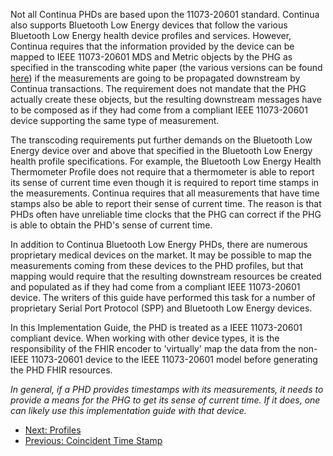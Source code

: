 Not all Continua PHDs are based upon the 11073-20601 standard. Continua also supports Bluetooth Low Energy devices that follow the various Bluetooth Low Energy health device profiles and services. However, Continua requires that the information provided by the device can be mapped to IEEE 11073-20601 MDS and Metric objects by the PHG as specified in the transcoding white paper (the various versions can be found [here](https://www.bluetooth.com/bluetooth-resources/personal-health-devices-transcoding/)) if the measurements are going to be propagated downstream by Continua transactions. The requirement does not mandate that the PHG actually create these objects, but the resulting downstream messages have to be composed as if they had come from a compliant IEEE 11073-20601 device supporting the same type of measurement.

The transcoding requirements put further demands on the Bluetooth Low Energy device over and above that specified in the Bluetooth Low Energy health profile specifications. For example, the Bluetooth Low Energy Health Thermometer Profile does not require that a thermometer is able to report its sense of current time even though it is required to report time stamps in the measurements. Continua requires that all measurements that have time stamps also be able to report their sense of current time. The reason is that PHDs often have unreliable time clocks that the PHG can correct if the PHG is able to obtain the PHD's sense of current time.

In addition to Continua Bluetooth Low Energy PHDs, there are numerous proprietary medical devices on the market. It may be possible to map the measurements coming from these devices to the PHD profiles, but that mapping would require that the resulting downstream resources be created and populated as if they had come from a compliant IEEE 11073-20601 device. The writers of this guide have performed this task for a number of proprietary Serial Port Protocol (SPP) and Bluetooth Low Energy devices.

In this Implementation Guide, the PHD is treated as a IEEE 11073-20601 compliant device. When working with other device types, it is the responsibility of the FHIR encoder to 'virtually' map the data from the non-IEEE 11073-20601 device to the IEEE 11073-20601 model before generating the PHD FHIR resources.

*In general, if a PHD provides timestamps with its measurements, it needs to provide a means for the PHG to get its sense of current time. If it does, one can likely use this implementation guide with that device.*

 - [Next: Profiles](profiles.html)
 - [Previous: Coincident Time Stamp](CoincidentTimeStamp.html)
